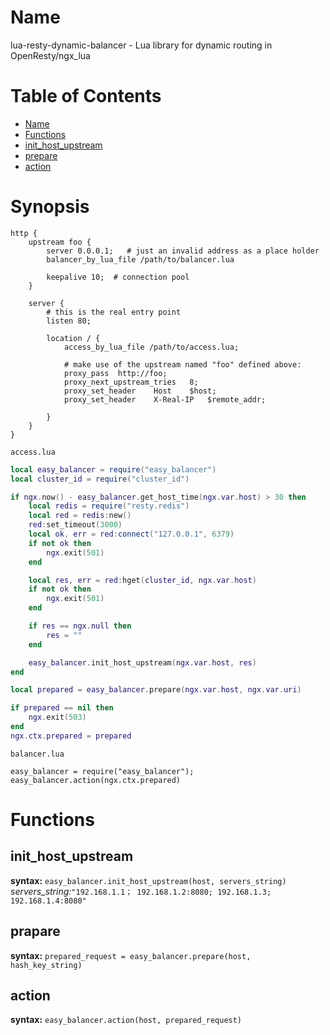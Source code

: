 Name
====

lua-resty-dynamic-balancer - Lua library for dynamic routing in OpenResty/ngx_lua

Table of Contents
=================

* [Name](#name)
* [Functions](#functions)
* [init_host_upstream](#init_host_upstream)
* [prepare](#prepare)
* [action](#action)

Synopsis
========
```nginx
http {
    upstream foo {
        server 0.0.0.1;   # just an invalid address as a place holder
        balancer_by_lua_file /path/to/balancer.lua

        keepalive 10;  # connection pool
    }

    server {
        # this is the real entry point
        listen 80;

        location / {
            access_by_lua_file /path/to/access.lua;

            # make use of the upstream named "foo" defined above:
            proxy_pass  http://foo;
            proxy_next_upstream_tries   8;
            proxy_set_header    Host    $host;
            proxy_set_header    X-Real-IP   $remote_addr;

        }
    }
}
```

`access.lua`
```access.lua
local easy_balancer = require("easy_balancer")
local cluster_id = require("cluster_id")

if ngx.now() - easy_balancer.get_host_time(ngx.var.host) > 30 then
    local redis = require("resty.redis")
    local red = redis:new()
    red:set_timeout(3000)
    local ok, err = red:connect("127.0.0.1", 6379)
    if not ok then
        ngx.exit(501)
    end

    local res, err = red:hget(cluster_id, ngx.var.host)
    if not ok then
        ngx.exit(501)
    end

    if res == ngx.null then
        res = ""
    end

    easy_balancer.init_host_upstream(ngx.var.host, res)
end

local prepared = easy_balancer.prepare(ngx.var.host, ngx.var.uri)

if prepared == nil then
    ngx.exit(503)
end
ngx.ctx.prepared = prepared
```

`balancer.lua`
```
easy_balancer = require("easy_balancer");
easy_balancer.action(ngx.ctx.prepared)
```

Functions
=========
init_host_upstream
------------------
**syntax:** `easy_balancer.init_host_upstream(host, servers_string)`
*servers_string:*`"192.168.1.1； 192.168.1.2:8080; 192.168.1.3; 192.168.1.4:8080"`

prapare
-------
**syntax:** `prepared_request = easy_balancer.prepare(host, hash_key_string)`

action
------
**syntax:** `easy_balancer.action(host, prepared_request)`
